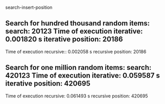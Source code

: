 search-insert-position

Search for hundred thousand random items:
  search: 20123
  Time of execution iterative: 0.001820 s
  iterative position:  20186
  ----------------------------------------
  Time of execution recursive:: 0.002058 s
  recursive position:  20186

Search for one million random items:
  search: 420123 
  Time of execution iterative: 0.059587 s
  iterative position:  420695
  ---------------------------------------
  Time of execution recursive: 0.061493 s
  recursive position:  420695


